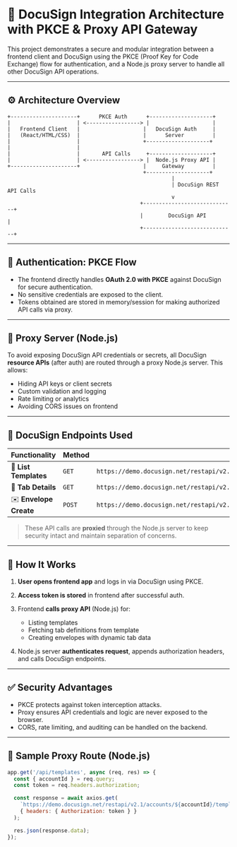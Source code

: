 # 📄 DocuSign Integration Architecture with PKCE & Proxy API Gateway

This project demonstrates a secure and modular integration between a frontend client and DocuSign using the PKCE (Proof Key for Code Exchange) flow for authentication, and a Node.js proxy server to handle all other DocuSign API operations.

---

## ⚙️ Architecture Overview

```
+---------------------+      PKCE Auth      +--------------------+
|                     | <-----------------> |                    |
|   Frontend Client   |                    |   DocuSign Auth     |
|   (React/HTML/CSS)  |                    |      Server         |
|                     |                    +--------------------+
|                     |
|                     |       API Calls     +--------------------+
|                     | <-----------------> |  Node.js Proxy API |
+---------------------+                    |     Gateway         |
                                           +--------------------+
                                                    |
                                                    | DocuSign REST API Calls
                                                    v
                                          +-----------------------------+
                                          |        DocuSign API         |
                                          +-----------------------------+
```

---

## 🔐 Authentication: PKCE Flow

* The frontend directly handles **OAuth 2.0 with PKCE** against DocuSign for secure authentication.
* No sensitive credentials are exposed to the client.
* Tokens obtained are stored in memory/session for making authorized API calls via proxy.

---

## 🔀 Proxy Server (Node.js)

To avoid exposing DocuSign API credentials or secrets, all DocuSign **resource APIs** (after auth) are routed through a proxy Node.js server. This allows:

* Hiding API keys or client secrets
* Custom validation and logging
* Rate limiting or analytics
* Avoiding CORS issues on frontend

---

## 🔌 DocuSign Endpoints Used

| Functionality          | Method | Endpoint                                                                                              |
| ---------------------- | ------ | ----------------------------------------------------------------------------------------------------- |
| 📄 **List Templates**  | `GET`  | `https://demo.docusign.net/restapi/v2.1/accounts/<accountId>/templates`                               |
| 🧾 **Tab Details**     | `GET`  | `https://demo.docusign.net/restapi/v2.1/accounts/<accountId>/templates/<templateId>/documents/1/tabs` |
| ✉️ **Envelope Create** | `POST` | `https://demo.docusign.net/restapi/v2.1/accounts/<accountId>/envelopes`                               |

> These API calls are **proxied** through the Node.js server to keep security intact and maintain separation of concerns.

---

## 🚀 How It Works

1. **User opens frontend app** and logs in via DocuSign using PKCE.
2. **Access token is stored** in frontend after successful auth.
3. Frontend **calls proxy API** (Node.js) for:

   * Listing templates
   * Fetching tab definitions from template
   * Creating envelopes with dynamic tab data
4. Node.js server **authenticates request**, appends authorization headers, and calls DocuSign endpoints.

---

## ✅ Security Advantages

* PKCE protects against token interception attacks.
* Proxy ensures API credentials and logic are never exposed to the browser.
* CORS, rate limiting, and auditing can be handled on the backend.

---

## 📄 Sample Proxy Route (Node.js)

```js
app.get('/api/templates', async (req, res) => {
  const { accountId } = req.query;
  const token = req.headers.authorization;

  const response = await axios.get(
    `https://demo.docusign.net/restapi/v2.1/accounts/${accountId}/templates`,
    { headers: { Authorization: token } }
  );

  res.json(response.data);
});
```
